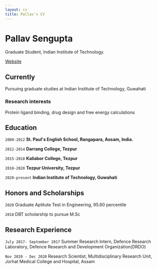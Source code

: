 ```yaml
---
layout: cv
title: Pallav's CV
---
```

# Pallav Sengupta 
Graduate Student, Indian Institute of Technology.

<div id="webaddress">
<a href="https://pallavsen007.github.io">Website</a>
</div>


## Currently

Pursuing graduate studies at Indian Institute of Technology, Guwahati

### Research interests

Protein ligand binding, drug design and free energy calculations

## Education

`2000-2012`
__St. Paul's English School, Rangapara, Assam, India.__

`2012-2014`
__Darrang College, Tezpur__

`2015-2018`
__Kaliabor College, Tezpur__

`2018-2020`
__Tezpur University, Tezpur__

`2020-present`
__Indian Institute of Technology, Guwahati__



## Honors and Scholarships 

`2020`
Graduate Aptitute Test in Engineering, 95.60 percentile 


`2018`
DBT scholarship to pursue M.Sc 

## Research Experience

`July 2017- September 2017`
Summer Research Intern,
Defence Research Laboratory,
Defence Research and Development Organization(DRDO)


`Nov 2020 - Dec 2020`
Research Scientist,
Multidisciplinary Research Unit,
Jorhat Medical College and Hospital, Assam

